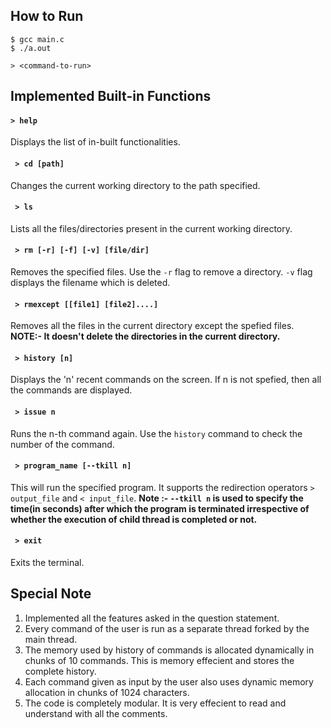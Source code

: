 ## How to Run
    $ gcc main.c
    $ ./a.out

    > <command-to-run>


## Implemented Built-in Functions
#### ```> help```
Displays the list of in-built functionalities.

#### ``` > cd [path]```
  Changes the current working directory to the path specified.

#### ``` > ls```
Lists all the files/directories present in the current working directory.

#### ``` > rm [-r] [-f] [-v] [file/dir]```
Removes the specified files. Use the ```-r``` flag to remove a directory.
```-v``` flag displays the filename which is deleted.

#### ``` > rmexcept [[file1] [file2]....]```
Removes all the files in the current directory except the spefied files.
**NOTE:- It doesn't delete the directories in the current directory.**

#### ``` > history [n]```
Displays the 'n' recent commands on the screen. If n is not spefied, then all the commands are displayed.

#### ``` > issue n```
Runs the n-th command again. Use the ```history``` command  to check the number of the command.

#### ``` > program_name [--tkill n]```
This will run the specified program. It supports the redirection operators ```> output_file``` and ```< input_file```.
**Note :- ```--tkill n``` is used to specify the time(in seconds) after which the program is terminated irrespective of whether the execution of child thread is completed or not.**

#### ``` > exit```
Exits the terminal.

## Special Note
1) Implemented all the features asked in the question statement.
2) Every command of the user is run as a separate thread forked by the main thread.
3) The memory used by history of commands is allocated dynamically in chunks of 10 commands. This is memory effecient and stores the complete history.
4) Each command given as input by the user also uses dynamic memory allocation in chunks of 1024 characters.
5) The code is completely modular. It is very effecient to read and understand with all the comments.
